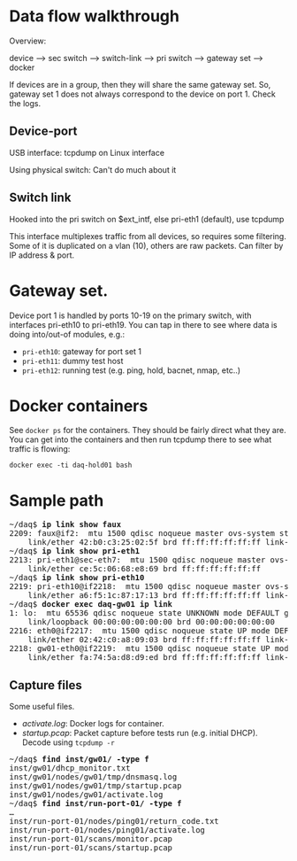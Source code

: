# Data flow walkthrough

Overview:

device --> sec switch --> switch-link --> pri switch --> gateway set --> docker

If devices are in a group, then they will share the same gateway set. So,
gateway set 1 does not always correspond to the device on port 1. Check
the logs.

## Device-port

USB interface: tcpdump on Linux interface

Using physical switch: Can't do much about it

## Switch link

Hooked into the pri switch on $ext_intf, else pri-eth1 (default), use tcpdump

This interface multiplexes traffic from all devices, so requires some filtering.
Some of it is duplicated on a vlan (10), others are raw packets.  Can filter by
IP address & port.

# Gateway set.

Device port 1 is handled by ports 10-19 on the primary switch, with interfaces pri-eth10 to pri-eth19.
You can tap in there to see where data is doing into/out-of modules, e.g.:

* `pri-eth10`: gateway for port set 1
* `pri-eth11`: dummy test host
* `pri-eth12`: running test (e.g. ping, hold, bacnet, nmap, etc..)

# Docker containers

See `docker ps` for the containers. They should be fairly direct what they are.  You can get into
the containers and then run tcpdump there to see what traffic is flowing:

`docker exec -ti daq-hold01 bash`

# Sample path

<pre>
~/daq$ <b>ip link show faux</b>
2209: faux@if2: <BROADCAST,MULTICAST,UP,LOWER_UP> mtu 1500 qdisc noqueue master ovs-system state UP mode DEFAULT group default qlen 1000
    link/ether 42:b0:c3:25:02:5f brd ff:ff:ff:ff:ff:ff link-netnsid 0
~/daq$ <b>ip link show pri-eth1</b>
2213: pri-eth1@sec-eth7: <BROADCAST,MULTICAST,UP,LOWER_UP> mtu 1500 qdisc noqueue master ovs-system state UP mode DEFAULT group default qlen 1000
    link/ether ce:5c:06:68:e8:69 brd ff:ff:ff:ff:ff:ff
~/daq$ <b>ip link show pri-eth10</b>
2219: pri-eth10@if2218: <BROADCAST,MULTICAST,UP,LOWER_UP> mtu 1500 qdisc noqueue master ovs-system state UP mode DEFAULT group default qlen 1000
    link/ether a6:f5:1c:87:17:13 brd ff:ff:ff:ff:ff:ff link-netnsid 3
~/daq$ <b>docker exec daq-gw01 ip link</b>
1: lo: <LOOPBACK,UP,LOWER_UP> mtu 65536 qdisc noqueue state UNKNOWN mode DEFAULT group default qlen 1000
    link/loopback 00:00:00:00:00:00 brd 00:00:00:00:00:00
2216: eth0@if2217: <BROADCAST,MULTICAST,UP,LOWER_UP> mtu 1500 qdisc noqueue state UP mode DEFAULT group default 
    link/ether 02:42:c0:a8:09:03 brd ff:ff:ff:ff:ff:ff link-netnsid 0
2218: gw01-eth0@if2219: <BROADCAST,MULTICAST,UP,LOWER_UP> mtu 1500 qdisc noqueue state UP mode DEFAULT group default qlen 1000
    link/ether fa:74:5a:d8:d9:ed brd ff:ff:ff:ff:ff:ff link-netnsid 0
</pre>

## Capture files

Some useful files.
* _activate.log_: Docker logs for container.
* _startup.pcap_: Packet capture before tests run (e.g. initial DHCP). Decode using `tcpdump -r`

<pre>
~/daq$ <b>find inst/gw01/ -type f</b>
inst/gw01/dhcp_monitor.txt
inst/gw01/nodes/gw01/tmp/dnsmasq.log
inst/gw01/nodes/gw01/tmp/startup.pcap
inst/gw01/nodes/gw01/activate.log
~/daq$ <b>find inst/run-port-01/ -type f</b>
&hellip;
inst/run-port-01/nodes/ping01/return_code.txt
inst/run-port-01/nodes/ping01/activate.log
inst/run-port-01/scans/monitor.pcap
inst/run-port-01/scans/startup.pcap
</pre>

